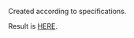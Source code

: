 Created according to specifications.

Result is [HERE](https://tomas-1979.github.io/ENGETO_project_02/).
